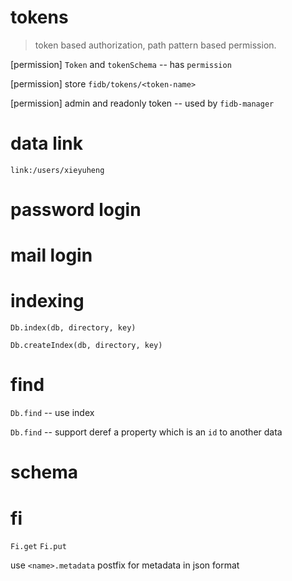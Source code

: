 # tokens

> token based authorization,
> path pattern based permission.

[permission] `Token` and `tokenSchema` -- has `permission`

[permission] store `fidb/tokens/<token-name>`

[permission] admin and readonly token -- used by `fidb-manager`

# data link

```
link:/users/xieyuheng
```

# password login

# mail login

# indexing

`Db.index(db, directory, key)`

`Db.createIndex(db, directory, key)`

# find

`Db.find` -- use index

`Db.find` -- support deref a property which is an `id` to another data

# schema

# fi

`Fi.get`
`Fi.put`

use `<name>.metadata` postfix for metadata in json format
